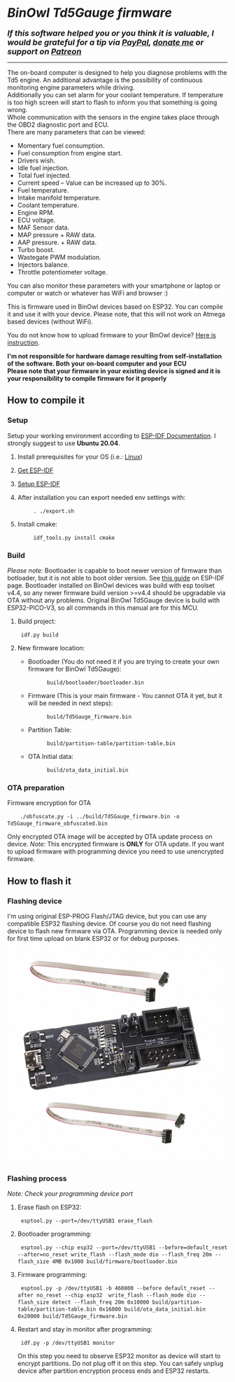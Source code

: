 # _BinOwl Td5Gauge firmware_

<font size="4">***If this software helped you or you think it is valuable, I would be grateful for a tip via [PayPal](https://paypal.me/k0sci3j), [donate me](https://www.paypal.com/donate/?hosted_button_id=YASECWP5FR7DL) or support on [Patreon](https://patreon.com/k0sci3j)***</font>
___

The on-board computer is designed to help you diagnose problems with the Td5 engine. An additional advantage is the possibility of continuous monitoring engine parameters while driving.<br />
Additionally you can set alarm for your coolant temperature. If temperature is too high screen will start to flash to inform you that something is going wrong.<br />
Whole communication with the sensors in the engine takes place through the OBD2 diagnostic port and ECU.<br />
There are many parameters that can be viewed:

* Momentary fuel consumption.
* Fuel consumption from engine start.
* Drivers wish.
* Idle fuel injection.
* Total fuel injected.
* Current speed – Value can be increased up to 30%.
* Fuel temperature.
* Intake manifold temperature.
* Coolant temperature.
* Engine RPM.
* ECU voltage.
* MAF Sensor data.
* MAP pressure + RAW data.
* AAP pressure. + RAW data.
* Turbo boost.
* Wastegate PWM modulation.
* Injectors balance.
* Throttle potentiometer voltage.

You can also monitor these parameters with your smartphone or laptop or computer or watch or whatever has WiFi and browser :)

This is firmware used in BinOwl devices based on ESP32. You can compile it and use it with your device. Please note, that this will not work on Atmega based devices (without WiFi).

You do not know how to upload firmware to your BinOwl device? [Here is instruction](manual_case_WiFi_EN.pdf).

**I'm not responsible for hardware damage resulting from self-installation of the software. Both your on-board computer and your ECU**<br />
**Please note that your firmware in your existing device is signed and it is your responsibility to compile firmware for it properly**<br />

## How to compile it
### Setup
Setup your working environment according to [ESP-IDF Documentation](https://docs.espressif.com/projects/esp-idf/en/v4.4.5/esp32/get-started/index.html). I strongly suggest to use **Ubuntu 20.04**.
1. Install prerequisites for your OS (i.e.: [Linux](https://docs.espressif.com/projects/esp-idf/en/v4.4.5/esp32/get-started/linux-setup.html))
2. [Get ESP-IDF](https://docs.espressif.com/projects/esp-idf/en/v4.4.5/esp32/get-started/index.html#get-started-get-esp-idf)
3. [Setup ESP-IDF](https://docs.espressif.com/projects/esp-idf/en/v4.4.5/esp32/get-started/index.html#step-3-set-up-the-tools)
4. After installation you can export needed env settings with: 

            . ./export.sh

5. Install cmake:

            idf_tools.py install cmake

### Build
*Please note:* Bootloader is capable to boot newer version of firmware than botloader, but it is not able to boot older version. See [this guide](https://docs.espressif.com/projects/esp-idf/en/v4.4.5/esp32/api-guides/bootloader.html) on ESP-IDF page. Bootloader installed on BinOwl devices was build with esp toolset v4.4, so any newer firmware build version >=v4.4 should be upgradable via OTA without any problems. Original BinOwl Td5Gauge device is build with ESP32-PICO-V3, so all commands in this manual are for this MCU.
1. Build project:

        idf.py build

2. New firmware location:
    * Bootloader (You do not need it if you are trying to create your own firmware for BinOwl Td5Gauge):

                build/bootloader/bootloader.bin

    * Firmware (This is your main firmware - You cannot OTA it yet, but it will be needed in next steps):

                build/Td5Gauge_firmware.bin

    * Partition Table:

                build/partition-table/partition-table.bin

    * OTA Initial data:
        
                build/ota_data_initial.bin

### OTA preparation
Firmware encryption for OTA

        ./obfuscate.py -i ../build/Td5Gauge_firmware.bin -o Td5Gauge_firmware_obfuscated.bin

Only encrypted OTA image will be accepted by OTA update process on device. *Note:* This encrypted firmware is **ONLY** for OTA update. If you want to upload firmware with programming device you need to use unencrypted firmware.

## How to flash it
### Flashing device
I'm using original ESP-PROG Flash/JTAG device, but you can use any compatible ESP32 flashing device. Of course you do not need flashing device to flash new firmware via OTA. Programming device is needed only for first time upload on blank ESP32 or for debug purposes.
![ESP-PROG](ESP-PROG.jpg)

### Flashing process
*Note: Check your programming device port*
1. Erase flash on ESP32:

        esptool.py --port=/dev/ttyUSB1 erase_flash

2. Bootloader programming:

        esptool.py --chip esp32 --port=/dev/ttyUSB1 --before=default_reset --after=no_reset write_flash --flash_mode dio --flash_freq 20m --flash_size 4MB 0x1000 build/firmware/bootloader.bin

3. Firmware programming:

        esptool.py -p /dev/ttyUSB1 -b 460800 --before default_reset --after no_reset --chip esp32  write_flash --flash_mode dio --flash_size detect --flash_freq 20m 0x10000 build/partition-table/partition-table.bin 0x16000 build/ota_data_initial.bin 0x20000 build/Td5Gauge_firmware.bin

4. Restart and stay in monitor after programming:

        idf.py -p /dev/ttyUSB1 monitor
   
   On this step you need to observe ESP32 monitor as device will start to encrypt partitions. Do not plug off it on this step. You can safely unplug device after partition encryption process ends and ESP32 restarts.
